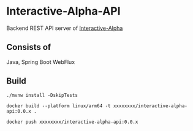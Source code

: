 # Interactive-Alpha-API

Backend REST API server of [Interactive-Alpha](https://interactive-alpha.com/)

## Consists of

Java, Spring Boot WebFlux

## Build
```
./mvnw install -DskipTests

docker build --platform linux/arm64 -t xxxxxxxx/interactive-alpha-api:0.0.x .

docker push xxxxxxxx/interactive-alpha-api:0.0.x
```